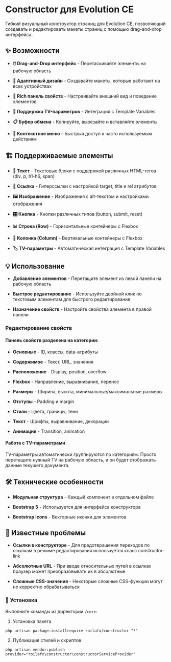 # Constructor для Evolution CE

Гибкий визуальный конструктор страниц для Evolution CE, позволяющий создавать и редактировать макеты страниц с помощью drag-and-drop интерфейса.

## ✨ Возможности

- **🖱️ Drag-and-Drop интерфейс** - Перетаскивайте элементы на рабочую область

- **📱 Адаптивный дизайн** - Создавайте макеты, которые работают на всех устройствах

- **🎨 Rich панель свойств** - Настраивайте внешний вид и поведение элементов

- **🔧 Поддержка TV-параметров** - Интеграция с Template Variables

- **📋 Буфер обмена** - Копируйте, вырезайте и вставляйте элементы

- **🎯 Контекстное меню** - Быстрый доступ к часто используемым действиям


## 🏗️ Поддерживаемые элементы

- **📝 Текст** - Текстовые блоки с поддержкой различных HTML-тегов (div, p, h1-h6, span)

- **🔗 Ссылка** - Гиперссылки с настройкой target, title и rel атрибутов

- **🖼️ Изображение** - Изображения с alt-текстом и настройками отображения

- **🎛️ Кнопка** - Кнопки различных типов (button, submit, reset)

- **📊 Строка (Row)** - Горизонтальные контейнеры с Flexbox

- **📐 Колонка (Column)** - Вертикальные контейнеры с Flexbox

- **🏷️ TV-параметры** - Автоматическая интеграция с Template Variables


## 💡 Использование

- **Добавление элементов** - Перетащите элемент из левой панели на рабочую область

- **Быстрое редактирование** - Используйте двойной клик по текстовым элементам для быстрого редактирования

- **Назначение свойств** - Настройте свойства элемента в правой панели

### Редактирование свойств

#### Панель свойств разделена на категории:

- **Основные** - ID, классы, data-атрибуты

- **Содержимое** - Текст, URL, значения

- **Расположение** - Display, position, overflow

- **Flexbox** - Направление, выравнивание, перенос

- **Размеры** - Ширина, высота, минимальные/максимальные размеры

- **Отступы** - Padding и margin

- **Стили** - Цвета, границы, тени

- **Текст** - Шрифты, выравнивание, декорации

- **Анимация** - Transition, animation

#### Работа с TV-параметрами

TV-параметры автоматически группируются по категориям. Просто перетащите нужный TV на рабочую область, и он будет отображать данные текущего документа.

## 🛠️ Технические особенности

- **Модульная структура** - Каждый компонент в отдельном файле

- **Bootstrap 5** - Используется для интерфейса конструктора

- **Bootstrap Icons** - Векторные иконки для элементов

## 🐛 Известные проблемы

- **Ссылки в конструкторе** - Для предотвращения переходов по ссылкам в режиме редактирования используется класс constructor-link

- **Абсолютные URL** - При вводе относительных путей в ссылках браузер может преобразовывать их в абсолютные

- **Сложные CSS-значения** - Некоторые сложные CSS-функции могут не корректно обрабатываться

### 🚀 Установка

Выполните команды из директории `/core`:
1. Установка пакета
```
php artisan package:installrequire roilafx/constructor "*"
```
2. Публикация стилей и скриптов
```
php artisan vendor:publish --provider="roilafx\constructor\constructorServiceProvider"
```